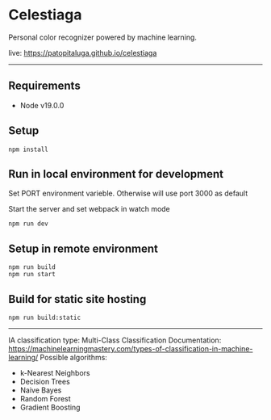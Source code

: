 # Celestiaga

Personal color recognizer powered by machine learning.

live: https://patopitaluga.github.io/celestiaga

------

## Requirements
- Node v19.0.0

## Setup

```console
npm install
```

## Run in local environment for development
Set PORT environment varieble. Otherwise will use port 3000 as default

Start the server and set webpack in watch mode
```console
npm run dev
```

## Setup in remote environment
```console
npm run build
npm run start
```

## Build for static site hosting
```console
npm run build:static
```

------

IA classification type: Multi-Class Classification
Documentation: https://machinelearningmastery.com/types-of-classification-in-machine-learning/
Possible algorithms:

- k-Nearest Neighbors
- Decision Trees
- Naive Bayes
- Random Forest
- Gradient Boosting
